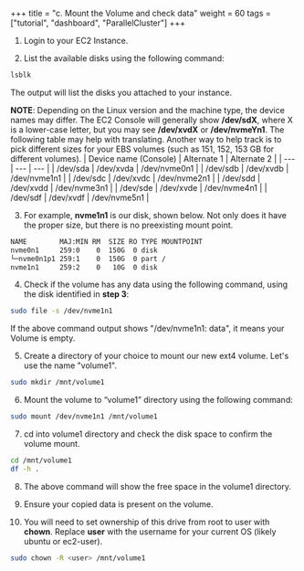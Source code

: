 +++
title = "c. Mount the Volume and check data"
weight = 60
tags = ["tutorial", "dashboard", "ParallelCluster"]
+++

1.	Login to your EC2 Instance.

2.	List the available disks using the following command:

```bash
lsblk
```
	
The output will list the disks you attached to your instance.

**NOTE**: Depending on the Linux version and the machine type, the device names may differ. The EC2 Console will generally show **/dev/sdX**, where X is a lower-case letter, but you may see **/dev/xvdX** or **/dev/nvmeYn1**. The following table may help with translating. Another way to help track is to pick different sizes for your EBS volumes (such as 151, 152, 153 GB for different volumes).
| Device name (Console) | Alternate 1 | Alternate 2 |
| --- | --- | --- |
| /dev/sda | /dev/xvda | /dev/nvme0n1 |
| /dev/sdb | /dev/xvdb | /dev/nvme1n1 |
| /dev/sdc | /dev/xvdc | /dev/nvme2n1 |
| /dev/sdd | /dev/xvdd | /dev/nvme3n1 |
| /dev/sde | /dev/xvde | /dev/nvme4n1 |
| /dev/sdf | /dev/xvdf | /dev/nvme5n1 |

3.  For example, **nvme1n1** is our disk, shown below. Not only does it have the proper size, but there is no preexisting mount point.

```bash
NAME        MAJ:MIN RM  SIZE RO TYPE MOUNTPOINT
nvme0n1     259:0    0  150G  0 disk
└─nvme0n1p1 259:1    0  150G  0 part /
nvme1n1     259:2    0   10G  0 disk
```

4.	Check if the volume has any data using the following command, using the disk identified in **step 3**:

```bash
sudo file -s /dev/nvme1n1
```

If the above command output shows "/dev/nvme1n1: data", it means your Volume is empty.

5.	Create a directory of your choice to mount our new ext4 volume. Let's use the name "volume1".

```bash
sudo mkdir /mnt/volume1
```

6.	Mount the volume to “volume1” directory using the following command:

```bash
sudo mount /dev/nvme1n1 /mnt/volume1
```

7.	cd into volume1 directory and check the disk space to confirm the volume mount.

```bash
cd /mnt/volume1
df -h .
```

8.	The above command will show the free space in the volume1 directory.

9.	Ensure your copied data is present on the volume.

10.	You will need to set ownership of this drive from root to user with **chown**. Replace **user** with the username for your current OS (likely ubuntu or ec2-user).  

```bash
sudo chown -R <user> /mnt/volume1
```

